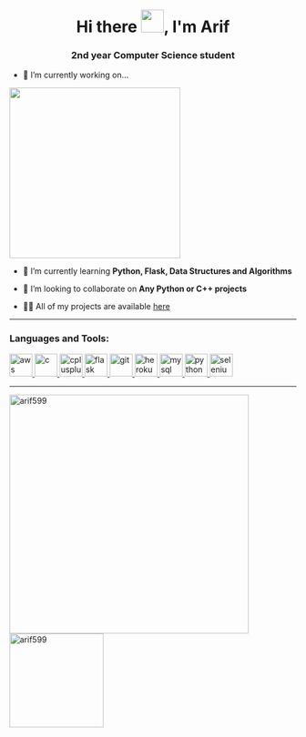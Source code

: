 <h1 align="center">Hi there <img src="https://media.giphy.com/media/hvRJCLFzcasrR4ia7z/giphy.gif" width="40px">, I'm Arif</h1>
<h3 align="center">2nd year Computer Science student</h3>


- 🔭 I’m currently working on... 

<a href="https://github.com/arif599/Todo-Terminal"> <img src="https://github-readme-stats.vercel.app/api/pin/?username=arif599&repo=Todo-Terminal" width=300> </a> 
<!--<a href="https://github.com/arif599/Hangman"> <img src="https://github-readme-stats.vercel.app/api/pin/?username=arif599&repo=Hangman" width=300> </a>
<a href="https://github.com/arif599/Rock-Paper-Scissors"> <img src="https://github-readme-stats.vercel.app/api/pin/?username=arif599&repo=Rock-Paper-Scissors" width=300> </a> 
-->
- 🌱 I’m currently learning **Python, Flask, Data Structures and Algorithms**

- 👯 I’m looking to collaborate on **Any Python or C++ projects**

- 👨‍💻 All of my projects are available [here](https://github.com/arif599?tab=repositories)

<hr>
<h3 align="left">Languages and Tools:</h3>
<p align="left"> <a href="https://aws.amazon.com" target="_blank"> <img src="https://devicons.github.io/devicon/devicon.git/icons/amazonwebservices/amazonwebservices-original-wordmark.svg" alt="aws" width="40" height="40"/> </a> <a href="https://www.cprogramming.com/" target="_blank"> <img src="https://devicons.github.io/devicon/devicon.git/icons/c/c-original.svg" alt="c" width="40" height="40"/> </a> <a href="https://www.w3schools.com/cpp/" target="_blank"> <img src="https://devicons.github.io/devicon/devicon.git/icons/cplusplus/cplusplus-original.svg" alt="cplusplus" width="40" height="40"/> </a> <a href="https://flask.palletsprojects.com/" target="_blank"> <img src="https://www.vectorlogo.zone/logos/pocoo_flask/pocoo_flask-icon.svg" alt="flask" width="40" height="40"/> </a> <a href="https://git-scm.com/" target="_blank"> <img src="https://www.vectorlogo.zone/logos/git-scm/git-scm-icon.svg" alt="git" width="40" height="40"/> </a> <a href="https://heroku.com" target="_blank"> <img src="https://www.vectorlogo.zone/logos/heroku/heroku-icon.svg" alt="heroku" width="40" height="40"/> </a> <a href="https://www.mysql.com/" target="_blank"> <img src="https://devicons.github.io/devicon/devicon.git/icons/mysql/mysql-original-wordmark.svg" alt="mysql" width="40" height="40"/> </a> <a href="https://www.python.org" target="_blank"> <img src="https://devicons.github.io/devicon/devicon.git/icons/python/python-original.svg" alt="python" width="40" height="40"/> </a> <a href="https://www.selenium.dev" target="_blank"> <img src="https://raw.githubusercontent.com/detain/svg-logos/780f25886640cef088af994181646db2f6b1a3f8/svg/selenium-logo.svg" alt="selenium" width="40" height="40"/> </a></p>
<hr>

<p align="left">
<img align="center" src="https://github-readme-stats.vercel.app/api?username=arif599&show_icons=true&locale=en" width=420 alt="arif599" /><img align="center" src="https://github-readme-stats.vercel.app/api/top-langs?username=arif599&show_icons=true&locale=en&layout=compact" height=165 alt="arif599" />
&nbsp;
</p>
